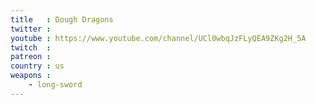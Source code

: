 ```yaml
---
title   : Dough Dragons
twitter : 
youtube : https://www.youtube.com/channel/UCl0wbqJzFLyQEA9ZKg2H_5A
twitch  : 
patreon : 
country : us
weapons :
    - long-sword
---
```


